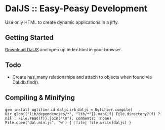 # DalJS :: Easy-Peasy Development

Use only HTML to create dynamic applications in a jiffy.

## Getting Started

[Download DalJS](https://github.com/dallas22ca/daljs/archive/master.zip) and open up index.html in your browser.

## Todo
- Create has_many relationships and attach to objects when found via Dal.db.find().

## Compiling & Minifying

`gem install uglifier`
`cd daljs`
`irb`
`daljs = Uglifier.compile( Dir.glob(["lib/dependencies/*", "lib/*"]).map{|f| File.directory?(f) ? nil : File.read(f)}.join("\n"), comments: :none)`
`File.open("dal.min.js", 'w') { |file| file.write(daljs) }`